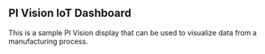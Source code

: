 ## PI Vision IoT Dashboard

This is a sample PI Vision display that can be used to visualize data from a manufacturing process.
